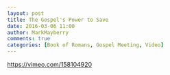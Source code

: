```yaml
---
layout: post
title: The Gospel's Power to Save
date: 2016-03-06 11:00
author: MarkMayberry
comments: true
categories: [Book of Romans, Gospel Meeting, Video]
---
```

https://vimeo.com/158104920

